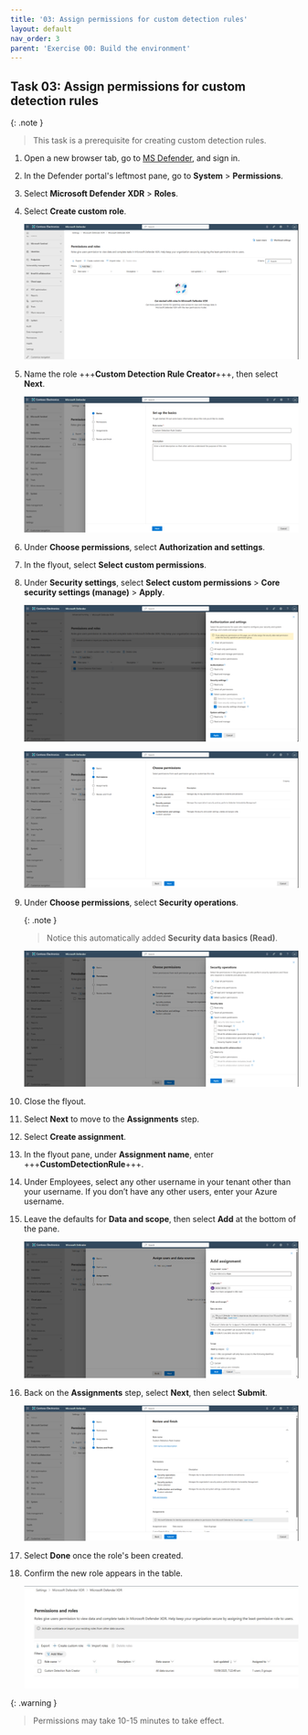 ```yaml
---
title: '03: Assign permissions for custom detection rules'
layout: default
nav_order: 3
parent: 'Exercise 00: Build the environment'
---
```



## Task 03: Assign permissions for custom detection rules

{: .note }
> This task is a prerequisite for creating custom detection rules. 

1. Open a new browser tab, go to [MS Defender](https://sip.security.microsoft.com/), and sign in.

1. In the Defender portal's leftmost pane, go to **System** > **Permissions**.

1. Select **Microsoft Defender XDR** > **Roles**.

1. Select **Create custom role**.

    ![MonitorInvestigate-3.png](../../media/MonitorInvestigate-3.png)  

1. Name the role +++**Custom Detection Rule Creator**+++, then select **Next**. 

    ![MonitorInvestigate-4.png](../../media/MonitorInvestigate-4.png)  

1. Under **Choose permissions**, select **Authorization and settings**.

1. In the flyout, select **Select custom permissions**.
     
1. Under **Security settings**, select **Select custom permissions** > **Core security settings (manage)** > **Apply**.
    
    ![MonitorInvestigate-5.png](../../media/MonitorInvestigate-5.png)  

    ![MonitorInvestigate-7.png](../../media/MonitorInvestigate-7.png) 

1. Under **Choose permissions**, select **Security operations**.

    {: .note }
    > Notice this automatically added **Security data basics (Read)**.  

    ![MonitorInvestigate-6.png](../../media/MonitorInvestigate-6.png)  

1. Close the flyout.

1. Select **Next** to move to the **Assignments** step.  

1. Select **Create assignment**.

1. In the flyout pane, under **Assignment name**, enter +++**CustomDetectionRule**+++.
 
1. Under Employees, select any other username in your tenant other than your username. If you don’t have any other users, enter your Azure username. 

1. Leave the defaults for **Data and scope**, then select **Add** at the bottom of the pane.

    ![MonitorInvestigate-9.png](../../media/MonitorInvestigate-9.png) 

1. Back on the **Assignments** step, select **Next**, then select **Submit**.  

    ![MonitorInvestigate-11.png](../../media/MonitorInvestigate-11.png)

1. Select **Done** once the role's been created.

1. Confirm the new role appears in the table.  

    ![63588xjw.jpg](../../media/63588xjw.jpg)

{: .warning }
> Permissions may take 10-15 minutes to take effect.